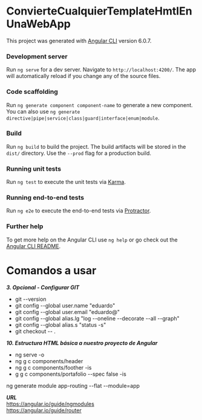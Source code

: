 # ConvierteCualquierTemplateHmtlEnUnaWebApp  
This project was generated with [Angular CLI](https://github.com/angular/angular-cli) version 6.0.7.  
### Development server  
Run `ng serve` for a dev server. Navigate to `http://localhost:4200/`. The app will automatically reload if you change any of the source files.  
### Code scaffolding  
Run `ng generate component component-name` to generate a new component. You can also use `ng generate directive|pipe|service|class|guard|interface|enum|module`.  
### Build  
Run `ng build` to build the project. The build artifacts will be stored in the `dist/` directory. Use the `--prod` flag for a production build.  
### Running unit tests  
Run `ng test` to execute the unit tests via [Karma](https://karma-runner.github.io).  
### Running end-to-end tests  
Run `ng e2e` to execute the end-to-end tests via [Protractor](http://www.protractortest.org/).  
### Further help  
To get more help on the Angular CLI use `ng help` or go check out the [Angular CLI README](https://github.com/angular/angular-cli/blob/master/README.md).  

# Comandos a usar  
***3. Opcional - Configurar GIT***  
* git --version  
* git config --global user.name "eduardo"  
* git config --global user.email "eduardo@"  
* git config --global alias.lg "log --oneline --decorate --all --graph"  
* git config --global alias.s "status -s"  
* git checkout  -- .  

***10. Estructura HTML básica a nuestro proyecto de Angular***
* ng serve -o  
* ng g c components/header  
* ng g c components/foother -is  
* g g c components/portafolio --spec false -is  

ng generate module app-routing --flat --module=app  

***URL***  
https://angular.io/guide/ngmodules  
https://angular.io/guide/router  



